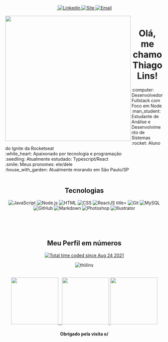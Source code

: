 <div align="center">

 <a href="https://tgpro.site/github">
 <img src="https://img.shields.io/github/followers/thiilins?style=for-the-badge&labelColor=0D0D0D&logo=Github&Color=white" alt="" title="GitHub Followers" >
 </a>
 <a href="https://tgpro.site/linkedin">
 <img src="https://img.shields.io/badge/-LinkedIn-blue?style=for-the-badge&logo=Linkedin&logoColor=white" alt="Linkedin" title="Linkedin" >
 </a> 
 <a href="https://tgpro.site/site">
 <img src="https://img.shields.io/badge/-Blog-4a0086?style=for-the-badge&logo=wordpress&logoColor=white" alt="Site" title="Site" >
 </a> 
 <a href="mailto:taglins@gmail.com">
 <img src="https://img.shields.io/badge/-Email-EA4335?style=for-the-badge&logo=Gmail&logoColor=white" alt="Email" title="Email" >
 </a> 
<br />
<br />
</div>
<!-- <img align="left" width="400" height="400" src="https://media.giphy.com/media/USV0ym3bVWQJJmNu3N/giphy.gif"> -->
<div align="center">
<img align="left"  height="400" src="https://media2.giphy.com/media/VTtANKl0beDFQRLDTh/giphy.gif"/>
</div>
<h1 align="center">Olá, me chamo Thiago Lins! </h1>
<!-- <img src="./.github/Hi.gif" width="25"> -->
:computer: Desenvolvedor Fullstack com Foco em Node<br/>
:man_student: Estudante de Análise e Desenvolvimento de Sistemas<br/>
:rocket: Aluno do Ignite da Rocketseat<br>
:white_heart: Apaixonado por tecnologia e programação <br/>
:seedling: Atualmente estudado: Typescript/React<br/>
:smile: Meus pronomes: ele/dele <br/>
:house_with_garden: Atualmente morando em São Paulo/SP<br/>
&#xa0;
<h2 align="center"> Tecnologias </h1>
<p align="center">
 <img src="https://img.shields.io/badge/JavaScript-000000?style=for-the-badge&logo=javascript" alt="JavaScript"  title="JavaScript">
 <img src="https://img.shields.io/badge/Node.js-000000?style=for-the-badge&logo=node.js" alt="Node.js" title="Node.js">
 <img src="https://img.shields.io/badge/HTML-000000?style=for-the-badge&logo=HTML5" alt="HTML"  title="HTML">
 <img src="https://img.shields.io/badge/CSS-000000?style=for-the-badge&logo=CSS3&logoColor=1572B6" alt="CSS" title="CSS">
 <img src="https://img.shields.io/badge/React-000000?style=for-the-badge&logo=react" alt="ReactJS title="ReactJS>
 <img src="https://img.shields.io/badge/Git-000000?style=for-the-badge&logo=git&logoColor=4479A1" alt="Git" title="Git">
 <img src="https://img.shields.io/badge/MySQL-000000?style=for-the-badge&logo=mysql" alt="MySQL" title="MySQL">
 <img src="https://img.shields.io/badge/GitHub-000000?style=for-the-badge&logo=github" alt="GitHub" title="GitHub">
 <img src="https://img.shields.io/badge/Markdown-000000?style=for-the-badge&logo=markdown" alt="Markdown" title="Markdown">
 <img src="https://img.shields.io/badge/photoshop-000000?style=for-the-badge&logo=adobe-photoshop" alt="Photoshop" title="Photoshop" >
 <img src="https://img.shields.io/badge/illustrator-000000?style=for-the-badge&logo=adobe-illustrator" alt="Illustrator"  title="Illustrator">
 </p>

&#xa0;

&#xa0;

<h2 align="center"> Meu Perfil em números </h1>

 <div align="center">
<a href="https://wakatime.com/@6bc4add9-0126-4a91-85a5-ade31230e561">
  <img src="https://wakatime.com/badge/user/6bc4add9-0126-4a91-85a5-ade31230e561.svg" alt="Total time coded since Aug 24 2021" /></a>  <p align="center"> <img src="https://komarev.com/ghpvc/?username=thiilins&style=flat-square" alt="thiilins" /> </p><br>
 
   <a href="https://github.com/thiilins">
     <img height="150em" src="https://github-readme-stats.vercel.app/api?username=thiilins&hide_border=true&show_icons=true&theme=midnight-purple&include_all_commits=true&count_private=true"/> &nbsp;
     <img height="150em" src="https://github-readme-streak-stats.herokuapp.com/?user=thiilins&hide_border=true&theme=midnight-purple&show_icons=true"/>
     
<img height="150em" src="https://github-readme-stats.vercel.app/api/top-langs/?username=thiilins&layout=compact&count_private=true&hide_border=true&theme=midnight-purple&show_icons=true">
  </a>  
  </div>
   
</div>

<!-- ## Projetos em destaque

[![Game Cube](https://github-readme-stats.vercel.app/api/pin/?username=thiilins&repo=cube-game-store&theme=midnight-purple)](https://github.com/thiilins/cube-game-store) &#xa0; [![Game Cube](https://github-readme-stats.vercel.app/api/pin/?username=thiilins&repo=netflix-clone-html&theme=midnight-purple)](https://github.com/thiilins/netflix-clone-html)

## Templates

[![Boilerplate NodeJS server with EJS](https://github-readme-stats.vercel.app/api/pin/?username=thiilins&repo=boilerplate-server-ejs-express-nodeJS&theme=midnight-purple)](https://github.com/thiilins/boilerplate-server-ejs-express-nodeJS)

&#xa0; -->

 <h4 align="center">Obrigado pela visita o/</h4>
